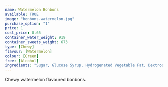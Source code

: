```yaml
---
name: Watermelon Bonbons
available: TRUE
image: "bonbons-watermelon.jpg"
purchase_option: "1"
price: 1
cost_price: 0.65
container_water_weight: 919
container_sweets_weight: 673
type: [Chewy]
flavour: [Watermelon]
colour: [Green]
free: [Alcohol]
ingredients: "Sugar, Glucose Syrup, Hydrogenated Vegetable Fat, Dextrose, Sorbitol, Citric Acid, Gelatine, Emulsifier: E473, Colours: E141"
---
```

Chewy watermelon flavoured bonbons.